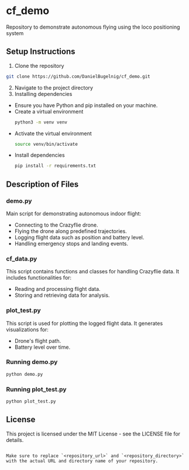 # cf_demo
Repository to demonstrate autonomous flying using the loco positioning system

## Setup Instructions
1. Clone the repository
```bash
git clone https://github.com/DanielBugelnig/cf_demo.git
```
2. Navigate to the project directory
3. Installing dependencies

- Ensure you have Python and pip installed on your machine. 
- Create a virtual environment
   ```bash
   python3 -m venv venv
- Activate the virtual environment
  ```bash
  source venv/bin/activate
- Install dependencies
   ```bash
   pip install -r requirements.txt

## Description of Files
### demo.py
Main script for demonstrating autonomous indoor flight:
- Connecting to the Crazyflie drone.
- Flying the drone along predefined trajectories.
- Logging flight data such as position and battery level.
- Handling emergency stops and landing events.

### cf_data.py
This script contains functions and classes for handling Crazyflie data. It includes functionalities for:
- Reading and processing flight data.
- Storing and retrieving data for analysis.

### plot_test.py
This script is used for plotting the logged flight data. It generates visualizations for:
- Drone's flight path.
- Battery level over time.

### Running demo.py
```bash
python demo.py
```

### Running plot_test.py
```bash
python plot_test.py
```

## License
This project is licensed under the MIT License - see the LICENSE file for details.
```

Make sure to replace `<repository_url>` and `<repository_directory>` with the actual URL and directory name of your repository.



